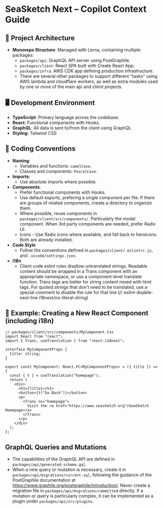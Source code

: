 # SeaSketch Next – Copilot Context Guide

## 🧱 Project Architecture

- **Monorepo Structure**: Managed with Lerna, containing multiple packages:
  - `packages/api`: GraphQL API server using PostGraphile.
  - `packages/client`: React SPA built with Create React App.
  - `packages/infra`: AWS CDK app defining production infrastructure.
  - There are several other packages to support different "tasks" using AWS lambda and cloudflare workers, as well as extra modules used by one or more of the main api and client projects.

## 🖥️ Development Environment

- **TypeScript**: Primary language across the codebase.
- **React**: Functional components with Hooks.
- **GraphQL**: All data is sent to/from the client using GraphQL
- **Styling**: Tailwind CSS

## 🧰 Coding Conventions

- **Naming**:
  - Variables and functions: `camelCase`.
  - Classes and components: `PascalCase`.
- **Imports**:
  - Use absolute imports where possible.
- **Components**:
  - Prefer functional components with Hooks.
  - Use default exports, prefering a single component per file. If there are groups of related components, create a directory to organize them.
  - Where possible, reuse components in `packages/client/src/components/`. Particularly the modal component. When 3rd party components are needed, prefer Radix UI.
  - Icons - Use Radix icons where available, and fall back to heroicons. Both are already installed.
- **Code Style**
  - Follow the conventions defined in `packages/client/.eslintrc.js`, and `.vscode/settings.json`.
- **i18n**
  - Client code eslint rules disallow untranslated strings. Readable content should be wrapped in a Trans component with an appropriate namespace, or use
    a component-level translate function. Trans tags are better for string content mixed with html tags. For quoted strings that don't need to be translated, use a special comment to disable the rule for that line (// eslint-disable-next-line i18next/no-literal-string)

## 📄 Example: Creating a New React Component (including i18n)

```tsx
// packages/client/src/components/MyComponent.tsx
import React from "react";
import { Trans, useTranslation } from "react-i18next";

interface MyComponentProps {
  title: string;
}

export const MyComponent: React.FC<MyComponentProps> = ({ title }) => {
  const { t } = useTranslation("homepage");
  return (
    <div>
      <h1>{title}</h1>
      <button>{t("Go Back")}</button>
      <p>
        <Trans ns="homepage">
          Visit the <a href="https://www.seasketch.org">SeaSketch Homepage</a>
        </Trans>
      </p>
    </div>
  );
};
```

## GraphQL Queries and Mutations

- The capabilities of the GraphQL API are defined in `packages/api/generated-schema.gql`.
- When a new query or mutation is necessary, create it in `packages/api/migrations/current.sql`, following the guidance of the PostGraphile documentation at https://www.graphile.org/postgraphile/introduction/. Never create a migration file in `packages/api/migrations/committed` directly. If a mutation or query is particularly complex, it can be implemented as a plugin under `packages/api/src/plugins`.
